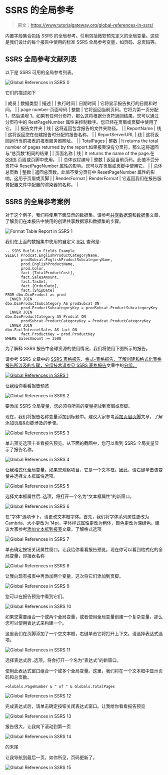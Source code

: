 # SSRS 的全局参考

> 原文：<https://www.tutorialgateway.org/global-references-in-ssrs/>

内置字段集合包括 SSRS 的全局参考。引用包括微软预先定义的全局变量。这些是我们设计的每个报告中使用的标准 SSRS 全局参考变量，如页码、总页码等。

## SSRS 全局参考文献列表

以下是 SSRS 可用的全局参考列表。

![Global References in SSRS 0](img/eb967d482983542c1e49d1f8fe880071.png)

它们的描述如下

| 成员 | 数据类型 | 描述 |
| 执行时间 | 日期时间 | 它将显示报告执行的日期和时间。 |
| page number-页面号码 | 整数 | 它将返回当前页码。它将为第一页分配 1，然后递增 1。如果有任何分页符，那么这将根据分页符返回结果。您可以通过分页符中的 RestPageNumber 属性来控制数字。您已经在页眉或页脚中使用了它。 |
| 报告文件夹 | 线 | 这将返回包含报告的文件夹路径。 |
| ReportName | 线 | 这将返回您在创建报告时分配的报告名称。 |
| ReportServerURL | 线 | 这将返回运行当前报表的报表服务器网址。 |
| TotalPages | 整数 | It returns the total number of pages returned by the report.如果报表没有分页符，那么这将返回与“总页数”相同的结果 |
| 页面名称 | 线 | It returns the name of the page.在 [SSRS](https://www.tutorialgateway.org/ssrs/) 页眉或页脚中使用。 |
| 总体议程编号 | 整数 | 返回当前页码。此值不受分页符中 ResetPageNumber 属性的影响。您可以在页眉或页脚中使用它。 |
| 总体总页数 | 整数 | 返回总页数。此值不受分页符中 ResetPageNumber 属性的影响。这用于页眉或页脚 |
| RenderFormat | RenderFormat | 它返回我们在报告服务配置文件中配置的渲染器的名称。 |

## SSRS 的全局参考案例

对于这个例子，我们将使用下面显示的数据集。请参考[共享数据源](https://www.tutorialgateway.org/ssrs-shared-data-source/)和[数据集](https://www.tutorialgateway.org/shared-dataset-in-ssrs/)文章，了解我们在本报告中使用的创建共享数据源和数据集的步骤。

![Format Table Report in SSRS 1](img/1c9d733f855ad2a12fbaad831af7e2b6.png)

我们在上面的数据集中使用的自定义 [SQL](https://www.tutorialgateway.org/sql/) 查询是:

```
-- SSRS Build-in Fields Example
SELECT Prodcat.EnglishProductCategoryName,
       prodSubcat.EnglishProductSubcategoryName,  
       prod.EnglishProductName, 
       prod.Color, 
       fact.[TotalProductCost],
       fact.SalesAmount, 
       fact.TaxAmt,
       fact.[OrderDate],
       fact.[ShipDate] 
FROM dbo.DimProduct as prod 
  INNER JOIN 
dbo.DimProductSubcategory AS prodSubcat ON 
       prod.ProductSubcategoryKey = prodSubcat.ProductSubcategoryKey 
  INNER JOIN  
dbo.DimProductCategory AS Prodcat ON 
       prodSubcat.ProductCategoryKey = Prodcat.ProductCategoryKey 
  INNER JOIN  
dbo.FactInternetSales AS fact ON 
       fact.ProductKey = prod.ProductKey
WHERE SalesAmount >= 3500
```

为了解释 SSRS 报告中全球资源的使用情况，我们将使用下图所示的报告。

请参考 SSRS 文章中的 [SSRS 表格报告](https://www.tutorialgateway.org/ssrs-table-report/)、[格式-表格报告，了解创建和格式化表格报告所涉及的步骤，分组技术请参见 SSRS 表格报告](https://www.tutorialgateway.org/format-table-report-in-ssrs/)文章中的[分组。](https://www.tutorialgateway.org/ssrs-grouping-in-table-reports/)

[![Global References in SSRS 1](img/561869b7b9e725bc1a46c2e423c92f98.png)](https://www.tutorialgateway.org/ssrs-grouping-in-table-reports/)

让我给你看看报告预览

![Global References in SSRS 2](img/cd6dfac44a6d649efbe926bd9cbc61e2.png)

要添加 SSRS 全局变量，您必须将所需的变量拖放到页眉或页脚。

现在，我们将报告名称变量添加到标题中。建议大家参考[添加页眉页脚](https://www.tutorialgateway.org/add-headers-and-footers-to-ssrs-report/)文章，了解添加页眉&页脚涉及的步骤。

![Global References in SSRS 3](img/50fcfd0fc26e387685eeed9e682477e0.png)

单击预览选项卡查看报告预览。从下面的截图中，您可以看到 SSRS 全局变量显示了报告名称。

![Global References in SSRS 4](img/407bb8f76f28c295b5b60995723307e5.png)

让我格式化全局变量。如果您观察项目，它是一个文本框。因此，请右键单击该变量并选择文本框属性选项。

![Global References in SSRS 5](img/19389d4aad1d9c8b904b753912821737.png)

选择文本框属性后..选项，将打开一个名为“文本框属性”的新窗口。

![Global References in SSRS 6](img/274c4b3f59a76229d2f9c6755638d8e4.png)

在“字体”选项卡下，请更改文本框字体。首先，我们将字体系列属性更改为 Cambria，大小更改为 14pt，字体样式属性更改为粗体，颜色更改为深绿色。建议大家参考[添加文本框到报表](https://www.tutorialgateway.org/add-textbox-to-ssrs-report/)文章，了解格式选项

![Global References in SSRS 7](img/ac7925d4e0e6b447d28fc067113ff871.png)

单击确定按钮关闭属性窗口。让我给你看看报告预览。现在你可以看到格式化的全局变量，即报表名称

![Global References in SSRS 8](img/e52498983692aacad75ecbc95e22678c.png)

让我向现有报表中再添加两个变量，这次将它们添加到页脚。

![Global References in SSRS 9](img/ab7733975a52af8bd63b0fe53ae2fe3a.png)

您可以在报告预览中看到它们。

![Global References in SSRS 10](img/005683eba2965de0a1f65acd5898bc69.png)

如果您需要组合一个或两个全局变量，或者使用全局变量创建一个复杂变量，那么您可以使用表达式来构建一个。

这里我们在页脚添加了一个空文本框，右键单击它将打开上下文。请选择表达式选项。

![Global References in SSRS 11](img/51e2325ef035d6bd00dc2cdc2c4f7daf.png)

选择表达式后..选项，将会打开一个名为“表达式”的新窗口。

使用此表达式窗口组合一个或多个全局变量。这里，我们将在一个文本框中显示页码和总页数。

```
=Globals.PageNumber & " of " & Globals.TotalPages
```

![Global References in SSRS 12](img/449f66a8d7a4de1f5ed9a3fe7a52efb0.png)

完成表达式后，请单击确定按钮关闭表达式窗口。让我给你看看报告预览

![Global References in SSRS 13](img/8a6faa1f389e1c65f0e5c795da4ced81.png)

报告很大，让我向下滚动到第一页

![Global References in SSRS 14](img/981c1acbfffaea6ba2adab9cb6cb3df9.png)

的末尾

让我导航到最后一页。如你所见，页码更新了。

![Global References in SSRS 15](img/83de84f8633e84726b4eb5145cc88b78.png)